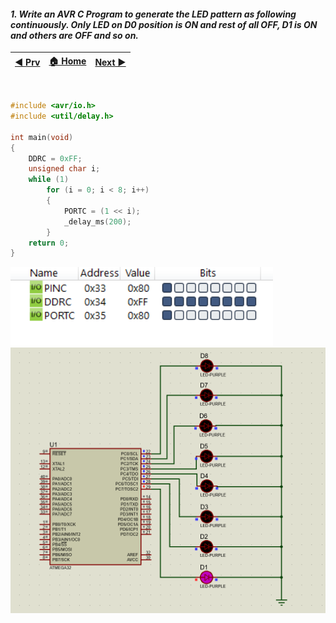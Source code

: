 
#### *1. Write an AVR C Program to generate the LED pattern as following continuously. Only LED on D0 position is ON and rest of all OFF, D1 is ON and others are OFF and so on.*

|[◀️ Prv](../../practical-5/p5/readme.md)|[🏠 Home](/README.md)|[Next ▶️](../p2/readme.md)|
|---|---|---|

<br />

```c
#include <avr/io.h>
#include <util/delay.h>

int main(void)
{
	DDRC = 0xFF;
	unsigned char i;
	while (1)
		for (i = 0; i < 8; i++)
		{
			PORTC = (1 << i);
			_delay_ms(200);
		}
	return 0;
}
```
<img src="./p1.png" style="width:30em" title="output-1" alt="output-1" >

<img src="./p1-proteus.png" style="width:60em" title="output-1" alt="output-1" >

